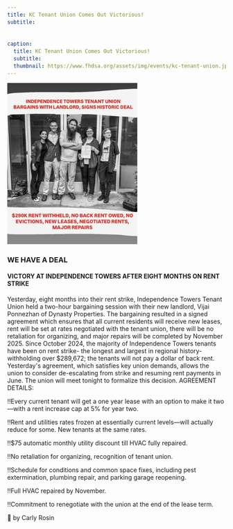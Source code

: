 ```yaml
---
title: KC Tenant Union Comes Out Victorious!
subtitle: 


caption:
  title: KC Tenant Union Comes Out Victorious!
  subtitle: 
  thumbnail: https://www.fhdsa.org/assets/img/events/kc-tenant-union.jpg
---
```


<img src="/assets/img/events/kc-tenant-union.jpg" alt="Red Talk" width="300" />


### WE HAVE A DEAL


#### VICTORY AT INDEPENDENCE TOWERS AFTER EIGHT MONTHS ON RENT STRIKE


Yesterday, eight months into their rent strike, Independence Towers Tenant Union held a two-hour bargaining session with their new landlord, Vijai Ponnezhan of Dynasty Properties.
The bargaining resulted in a signed agreement which ensures that all current residents will receive new leases, rent will be set at rates negotiated with the tenant union, there will be no retaliation for organizing, and major repairs will be completed by November 2025.
Since October 2024, the majority of Independence Towers tenants have been on rent strike- the longest and largest in regional history- withholding over $289,672; the tenants will not pay a dollar of back rent.
Yesterday's agreement, which satisfies key union demands, allows the union to consider de-escalating from strike and resuming rent payments in June. The union will meet tonight to formalize this decision.
AGREEMENT DETAILS:

‼️Every current tenant will get a one year lease with an option to make it two—with a rent increase cap at 5% for year two. 

‼️Rent and utilities rates frozen at essentially current levels—will actually reduce for some. New tenants at the same rates.

‼️$75 automatic monthly utility discount till HVAC fully repaired.

‼️No retaliation for organizing, recognition of tenant union.

‼️Schedule for conditions and common space fixes, including pest extermination, plumbing repair, and parking garage reopening.

‼️Full HVAC repaired by November.

‼️Commitment to renegotiate with the union at the end of the lease term.

📸 by Carly Rosin
